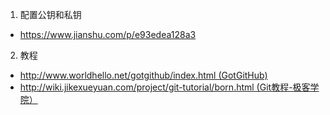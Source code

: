 1. 配置公钥和私钥
  * https://www.jianshu.com/p/e93edea128a3
2. 教程
  * http://www.worldhello.net/gotgithub/index.html (GotGitHub)
  * http://wiki.jikexueyuan.com/project/git-tutorial/born.html (Git教程-极客学院）
